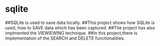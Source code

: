 # sqlite
##SQLite is used to save data locally. 
##This project shows how SQLite is used, how to SAVE data which has  been captured.
##The project has also implmented the VIEWIEWING technique.
##In this project,there is implementation of the SEARCH and DELETE functionalities.
